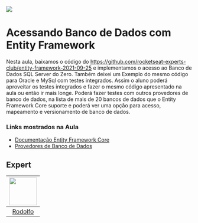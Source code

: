 <img src="https://storage.googleapis.com/golden-wind/experts-club/capa-github.svg" />

# Acessando Banco de Dados com Entity Framework

Nesta aula, baixamos o código do https://github.com/rocketseat-experts-club/entity-framework-2021-09-25 e implementamos o acesso ao Banco de Dados SQL Server do Zero. Também deixei um Exemplo do mesmo código para Oracle e MySql com testes integrados. Assim o aluno poderá aproveitar os testes integrados e fazer o mesmo código apresentado na aula ou então ir mais longe. Poderá fazer testes com outros provedores de banco de dados, na lista de mais de 20 bancos de dados que o Entity Framework Core suporte e poderá ver uma opção para acesso, mapeamento e versionamento de banco de dados.

<h3><a id="user-content-requisitos" class="anchor" aria-hidden="true" href="#links"></a>Links mostrados na Aula</h3>
<ul>
<li><a href="https://docs.microsoft.com/pt-br/ef/core/" rel="nofollow">Documentação Entity Framework Core</a></li>
<li><a href="https://docs.microsoft.com/pt-br/ef/core/providers/?tabs=dotnet-core-cli" rel="nofollow">Provedores de Banco de Dados</a></li>
</ul>

## Expert

| [<img src="https://avatars.githubusercontent.com/u/32483148?v=4" width="75px;"/>](https://github.com/RodolfoRCamargo) |
| :-: |
|[Rodolfo](https://github.com/RodolfoRCamargo)|

